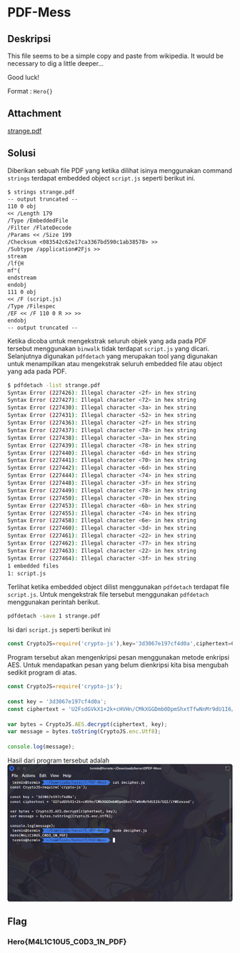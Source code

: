 # PDF-Mess

## Deskripsi
This file seems to be a simple copy and paste from wikipedia. It would be necessary to dig a little deeper...

Good luck!

Format : `Hero{}`

## Attachment
[strange.pdf](./Challenge/strange.pdf)

## Solusi
Diberikan sebuah file PDF yang ketika dilihat isinya menggunakan command `strings` terdapat embedded object `script.js` seperti berikut ini.

```
$ strings strange.pdf
-- output truncated --
110 0 obj
<< /Length 179
/Type /EmbeddedFile
/Filter /FlateDecode
/Params << /Size 199
/Checksum <083542c62e17ca3367bd590c1ab38578> >>
/Subtype /application#2Fjs >>
stream
/lf{H
mf"{
endstream
endobj
111 0 obj
<< /F (script.js)
/Type /Filespec
/EF << /F 110 0 R >> >>
endobj
-- output truncated --
```

Ketika dicoba untuk mengekstrak seluruh objek yang ada pada PDF tersebut menggunakan `binwalk` tidak terdapat `script.js` yang dicari. Selanjutnya digunakan `pdfdetach` yang merupakan tool yang digunakan untuk menampilkan atau mengekstrak seluruh embedded file atau object yang ada pada PDF.

``` bash
$ pdfdetach -list strange.pdf
Syntax Error (227426): Illegal character <2f> in hex string
Syntax Error (227427): Illegal character <72> in hex string
Syntax Error (227430): Illegal character <3a> in hex string
Syntax Error (227431): Illegal character <52> in hex string
Syntax Error (227436): Illegal character <2f> in hex string
Syntax Error (227437): Illegal character <78> in hex string
Syntax Error (227438): Illegal character <3a> in hex string
Syntax Error (227439): Illegal character <78> in hex string
Syntax Error (227440): Illegal character <6d> in hex string
Syntax Error (227441): Illegal character <70> in hex string
Syntax Error (227442): Illegal character <6d> in hex string
Syntax Error (227444): Illegal character <74> in hex string
Syntax Error (227448): Illegal character <3f> in hex string
Syntax Error (227449): Illegal character <78> in hex string
Syntax Error (227450): Illegal character <70> in hex string
Syntax Error (227453): Illegal character <6b> in hex string
Syntax Error (227455): Illegal character <74> in hex string
Syntax Error (227458): Illegal character <6e> in hex string
Syntax Error (227460): Illegal character <3d> in hex string
Syntax Error (227461): Illegal character <22> in hex string
Syntax Error (227462): Illegal character <77> in hex string
Syntax Error (227463): Illegal character <22> in hex string
Syntax Error (227464): Illegal character <3f> in hex string
1 embedded files
1: script.js
```

Terlihat ketika embedded object dilist menggunakan `pdfdetach` terdapat file `script.js`. Untuk mengekstrak file tersebut menggunakan `pdfdetach` menggunakan perintah berikut.

``` bash
pdfdetach -save 1 strange.pdf
```

Isi dari `script.js` seperti berikut ini

```js
const CryptoJS=require('crypto-js'),key='3d3067e197cf4d0a',ciphertext=CryptoJS['AES']['encrypt'](message,key)['toString'](),cipher='U2FsdGVkX1+2k+cHVHn/CMkXGGDmb0DpmShxtTfwNnMr9dU1I6/GQI/iYWEexsod';
```

Program tersebut akan mengenkripsi pesan menggunakan metode enkripsi AES. Untuk mendapatkan pesan yang belum dienkripsi kita bisa mengubah sedikit program di atas.

```js
const CryptoJS=require('crypto-js');

const key = '3d3067e197cf4d0a';
const ciphertext = 'U2FsdGVkX1+2k+cHVHn/CMkXGGDmb0DpmShxtTfwNnMr9dU1I6/GQI/iYWEexsod';

var bytes = CryptoJS.AES.decrypt(ciphertext, key);
var message = bytes.toString(CryptoJS.enc.Utf8);

console.log(message);
```

Hasil dari program tersebut adalah
![flag](./flag.png)

## Flag
### Hero{M4L1C10U5_C0D3_1N_PDF}

